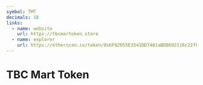 ```yaml
---
symbol: TMT
decimals: 18
links:
  - name: website
    url: https://tbcmartoken.store
  - name: explorer
    url: https://etherscan.io/token/0x6F02055E3541DD74A1aBD8692116c22fFAFaDc5D
---
```


# TBC Mart Token

